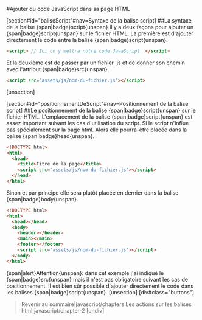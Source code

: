 #Ajouter du code JavaScript dans sa page HTML

[section#id="baliseScript"#nav=Syntaxe de la balise script]
##La syntaxe de la balise {span|badge}script{unspan}
Il y a deux façons pour ajouter un {span|badge}script{unspan} sur le fichier HTML.
La première est d'ajouter directement le code entre la balise {span|badge}script{unspan}.
```html
<script> // Ici on y mettra notre code JavaScript. </script>
```
Et la deuxième est de passer par un fichier .js et de donner son chemin avec l'attribut {span|badge}src{unspan}.
```html
<script src="assets/js/nom-du-fichier.js"></script>
```
[unsection]

[section#id="positionnementDeScript"#nav=Positionnement de la balise script]
##Le positionnement de la balise {span|badge}script{unspan} sur le fichier HTML.
L'emplacement de la balise {span|badge}script{unspan} est assez important suivant les cas d'utilisation du script.
Si le script n'influe pas spécialement sur la page html. Alors elle pourra-être placée dans la balise {span|badge}head{unspan}.
```html
<!DOCTYPE html>
<html>
  <head>
    <title>Titre de la page</title>
    <script src="assets/js/nom-du-fichier.js"></script>
  </head>
</html>
```
Sinon et par principe elle sera plutôt placée en dernier dans la balise {span|badge}body{unspan}.
```html
<!DOCTYPE html>
<html>
  <head></head>
  <body>
    <header></header>
    <main></main>
    <footer></footer>
    <script src="assets/js/nom-du-fichier.js"></script>
  </body>
</html>
```
{span|alert}Attention{unspan}: dans cet exemple j'ai indiqué le {span|badge}src{unspan} mais il n'est pas obligatoire suivant les cas de positionnement. Il est bien sûr possible d'ajouter directement le code dans les balises {span|badge}script{unspan}.
[unsection]
[div#class="buttons"]
>Revenir au sommaire|javascript/chapters
>Les actions sur les balises html|javascript/chapter-2
[undiv]